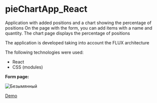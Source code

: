 # pieChartApp_React

Application with added positions and a chart showing the percentage of positions
On the page with the form, you can add items with a name and quantity. The chart page displays the percentage of positions

The application is developed taking into account the FLUX architecture

The following technologies were used:
* React
* CSS (modules)

**Form page:**

![Безымянный](https://user-images.githubusercontent.com/72506172/108226883-f6aac180-7145-11eb-86cb-e008b57b3c2e.png)

[Demo](https://desmond93.github.io/pieChartApp_React/)
